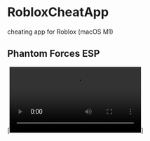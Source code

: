 # RobloxCheatApp
cheating app for Roblox (macOS M1)

## Phantom Forces ESP
[![ESP](https://github.com/notahacker8/RobloxCheatApp/blob/main/clip.mov)]
